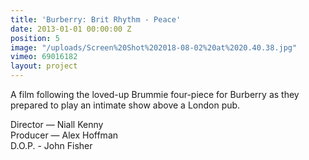 ```yaml
---
title: 'Burberry: Brit Rhythm - Peace'
date: 2013-01-01 00:00:00 Z
position: 5
image: "/uploads/Screen%20Shot%202018-08-02%20at%2020.40.38.jpg"
vimeo: 69016182
layout: project
---
```


A film following the loved-up Brummie four-piece for Burberry as they prepared to play an intimate show above a London pub. 

Director — Niall Kenny  
Producer — Alex Hoffman  
D.O.P. - John Fisher